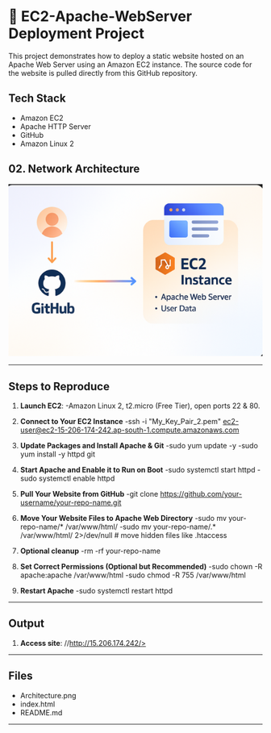 # 🚀 EC2-Apache-WebServer Deployment Project

This project demonstrates how to deploy a static website hosted on an Apache Web Server using an Amazon EC2 instance. The source code for the website is pulled directly from this GitHub repository.

##  Tech Stack

- Amazon EC2  
- Apache HTTP Server  
- GitHub  
- Amazon Linux 2

  
## 02. Network Architecture

![VPC Network Diagram](Architecture.png)

---

##  Steps to Reproduce

1.  **Launch EC2**:
       -Amazon Linux 2, t2.micro (Free Tier), open ports 22 & 80.
   
3.  **Connect to Your EC2 Instance**
       -ssh -i "My_Key_Pair_2.pem" ec2-user@ec2-15-206-174-242.ap-south-1.compute.amazonaws.com

4.  **Update Packages and Install Apache & Git**
       -sudo yum update -y
       -sudo yum install -y httpd git

5.  **Start Apache and Enable it to Run on Boot**
       -sudo systemctl start httpd
       -sudo systemctl enable httpd

6.  **Pull Your Website from GitHub**
       -git clone https://github.com/your-username/your-repo-name.git

7.  **Move Your Website Files to Apache Web Directory**
      -sudo mv your-repo-name/* /var/www/html/
      -sudo mv your-repo-name/.* /var/www/html/ 2>/dev/null         # move hidden files like .htaccess

8.  **Optional cleanup**
       -rm -rf your-repo-name

9.  **Set Correct Permissions (Optional but Recommended)**
       -sudo chown -R apache:apache /var/www/html
       -sudo chmod -R 755 /var/www/html

10. **Restart Apache**
     -sudo systemctl restart httpd

---

## Output

1. **Access site**: //http://15.206.174.242/>

---

##  Files
- Architecture.png
- index.html  
- README.md

---
